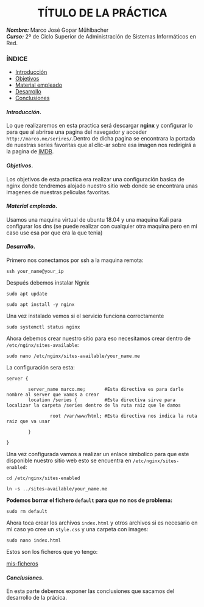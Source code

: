 <center>

# TÍTULO DE LA PRÁCTICA


</center>

***Nombre:*** Marco José Gopar Mühlbacher
<br>
***Curso:*** 2º de Ciclo Superior de Administración de Sistemas Informáticos en Red.

### ÍNDICE

+ [Introducción](#id1)
+ [Objetivos](#id2)
+ [Material empleado](#id3)
+ [Desarrollo](#id4)
+ [Conclusiones](#id5)


#### ***Introducción***. <a name="id1"></a>

Lo que realizaremos en esta practica será descargar **nginx** y configurar lo para que al abrirse una pagina del navegador y acceder `http://marco.me/serires/`.Dentro de dicha pagina se encontrara la portada de nuestras series favoritas que al clic-ar sobre esa imagen nos redirigirá a la pagina de [IMDB](https://www.imdb.com/).

#### ***Objetivos***. <a name="id2"></a>

Los objetivos de esta practica era realizar una configuración basica de nginx donde tendremos alojado nuestro sitio web donde se encontrara unas imagenes de nuestras peliculas favoritas.

#### ***Material empleado***. <a name="id3"></a>

Usamos una maquina virtual de ubuntu 18.04 y una maquina Kali para configurar los dns (se puede realizar con cualquier otra maquina pero en mi caso use esa por que era la que tenia)

#### ***Desarrollo***. <a name="id4"></a>

Primero nos conectamos por ssh a la maquina remota:
```
ssh your_name@your_ip
```

Después debemos instalar Ngnix
```
sudo apt update
```
```
sudo apt install -y nginx
```
Una vez instalado vemos si el servicio funciona correctamente
```
sudo systemctl status nginx
```
Ahora debemos crear nuestro sitio para eso necesitamos crear dentro de `/etc/nginx/sites-available`:
```
sudo nano /etc/nginx/sites-available/your_name.me 
```
La configuración sera esta:
```
server {

        server_name marco.me;       #Esta directiva es para darle nombre al server que vamos a crear
        location /series {          #Esta directiva sirve para localizar la carpeta /series dentro de la ruta raiz que le damos 

                root /var/www/html; #Esta directiva nos indica la ruta raiz que va usar

        }

}
```
Una vez configurada vamos a realizar un enlace simbolico para que este disponible nuestro sitio web esto se encuentra en `/etc/nginx/sites-enabled`:
```
cd /etc/nginx/sites-enabled
```
```
ln -s ../sites-available/your_name.me
```
**Podemos borrar el fichero `default` para que no nos de problema:**
```
sudo rm default
```

Ahora toca crear los archivos `index.html` y otros archivos si es necesario en mi caso yo cree un `style.css` y una carpeta con images:
```
sudo nano index.html
```
Estos son los ficheros que yo tengo:

[mis-ficheros](https://gihub.com/marcoj18/)

#### ***Conclusiones***. <a name="id5"></a>

En esta parte debemos exponer las conclusiones que sacamos del desarrollo de la prácica.

